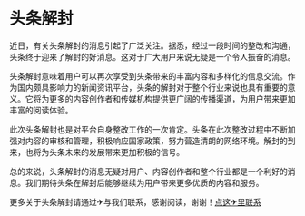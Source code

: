 # 头条解封

近日，有关头条解封的消息引起了广泛关注。据悉，经过一段时间的整改和沟通，头条终于迎来了解封的好消息。这对于广大用户来说无疑是一个令人振奋的消息。

头条解封意味着用户可以再次享受到头条带来的丰富内容和多样化的信息交流。作为国内颇具影响力的新闻资讯平台，头条的解封对于整个行业来说也具有重要的意义。它将为更多的内容创作者和传媒机构提供更广阔的传播渠道，为用户带来更加丰富的阅读体验。

此次头条解封也是对平台自身整改工作的一次肯定。头条在此次整改过程中不断加强对内容的审核和管理，积极响应国家政策，努力营造清朗的网络环境。解封的到来，也将为头条未来的发展带来更加积极的信号。

总的来说，头条解封的消息无疑对用户、内容创作者和整个行业都是一个利好的消息。我们期待头条在解封后能够继续为用户带来更多优质的内容和服务。

更多关于头条解封请通过✈与我们联系，感谢阅读，谢谢！[点这✈里联系](https://gg.k02.cc)